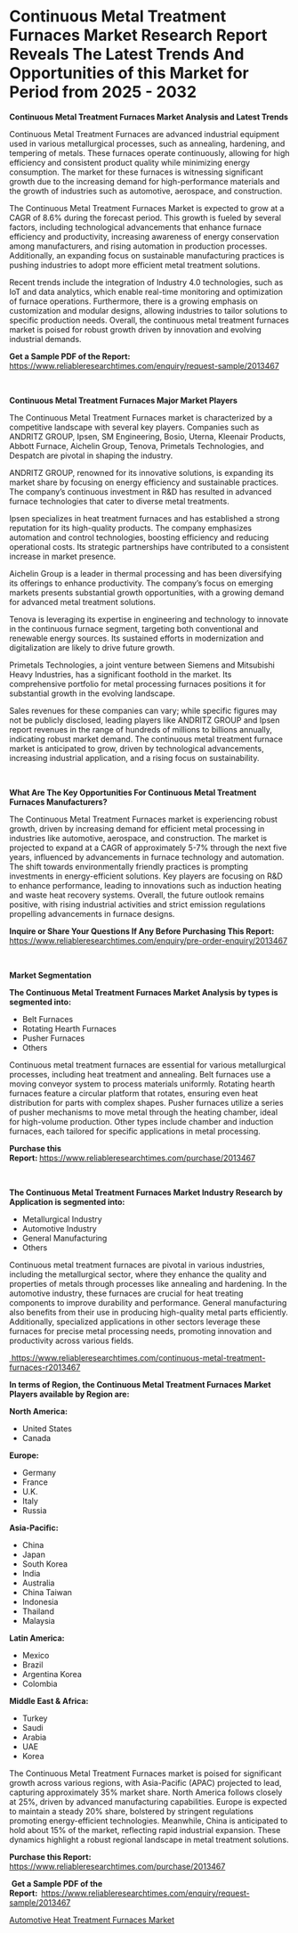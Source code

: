 <p><h1>Continuous Metal Treatment Furnaces Market Research Report Reveals The Latest Trends And Opportunities of this Market for Period from 2025 - 2032</h1></p><p><strong>Continuous Metal Treatment Furnaces Market Analysis and Latest Trends</strong></p>
<p><p>Continuous Metal Treatment Furnaces are advanced industrial equipment used in various metallurgical processes, such as annealing, hardening, and tempering of metals. These furnaces operate continuously, allowing for high efficiency and consistent product quality while minimizing energy consumption. The market for these furnaces is witnessing significant growth due to the increasing demand for high-performance materials and the growth of industries such as automotive, aerospace, and construction.</p><p>The Continuous Metal Treatment Furnaces Market is expected to grow at a CAGR of 8.6% during the forecast period. This growth is fueled by several factors, including technological advancements that enhance furnace efficiency and productivity, increasing awareness of energy conservation among manufacturers, and rising automation in production processes. Additionally, an expanding focus on sustainable manufacturing practices is pushing industries to adopt more efficient metal treatment solutions.</p><p>Recent trends include the integration of Industry 4.0 technologies, such as IoT and data analytics, which enable real-time monitoring and optimization of furnace operations. Furthermore, there is a growing emphasis on customization and modular designs, allowing industries to tailor solutions to specific production needs. Overall, the continuous metal treatment furnaces market is poised for robust growth driven by innovation and evolving industrial demands.</p></p>
<p><strong>Get a Sample PDF of the Report:&nbsp;</strong> <a href="https://www.reliableresearchtimes.com/enquiry/request-sample/2013467?utm_campaign=2475&utm_medium=2&utm_source=Github&utm_content=ia&utm_term=02032025&utm_id=continuous-metal-treatment-furnaces">https://www.reliableresearchtimes.com/enquiry/request-sample/2013467</a></p>
<p>&nbsp;</p>
<p><strong>Continuous Metal Treatment Furnaces Major Market Players</strong></p>
<p><p>The Continuous Metal Treatment Furnaces market is characterized by a competitive landscape with several key players. Companies such as ANDRITZ GROUP, Ipsen, SM Engineering, Bosio, Uterna, Kleenair Products, Abbott Furnace, Aichelin Group, Tenova, Primetals Technologies, and Despatch are pivotal in shaping the industry.</p><p>ANDRITZ GROUP, renowned for its innovative solutions, is expanding its market share by focusing on energy efficiency and sustainable practices. The company’s continuous investment in R&D has resulted in advanced furnace technologies that cater to diverse metal treatments.</p><p>Ipsen specializes in heat treatment furnaces and has established a strong reputation for its high-quality products. The company emphasizes automation and control technologies, boosting efficiency and reducing operational costs. Its strategic partnerships have contributed to a consistent increase in market presence.</p><p>Aichelin Group is a leader in thermal processing and has been diversifying its offerings to enhance productivity. The company’s focus on emerging markets presents substantial growth opportunities, with a growing demand for advanced metal treatment solutions.</p><p>Tenova is leveraging its expertise in engineering and technology to innovate in the continuous furnace segment, targeting both conventional and renewable energy sources. Its sustained efforts in modernization and digitalization are likely to drive future growth.</p><p>Primetals Technologies, a joint venture between Siemens and Mitsubishi Heavy Industries, has a significant foothold in the market. Its comprehensive portfolio for metal processing furnaces positions it for substantial growth in the evolving landscape.</p><p>Sales revenues for these companies can vary; while specific figures may not be publicly disclosed, leading players like ANDRITZ GROUP and Ipsen report revenues in the range of hundreds of millions to billions annually, indicating robust market demand. The continuous metal treatment furnace market is anticipated to grow, driven by technological advancements, increasing industrial application, and a rising focus on sustainability.</p></p>
<p>&nbsp;</p>
<p><strong>What Are The Key Opportunities For Continuous Metal Treatment Furnaces Manufacturers?</strong></p>
<p><p>The Continuous Metal Treatment Furnaces market is experiencing robust growth, driven by increasing demand for efficient metal processing in industries like automotive, aerospace, and construction. The market is projected to expand at a CAGR of approximately 5-7% through the next five years, influenced by advancements in furnace technology and automation. The shift towards environmentally friendly practices is prompting investments in energy-efficient solutions. Key players are focusing on R&D to enhance performance, leading to innovations such as induction heating and waste heat recovery systems. Overall, the future outlook remains positive, with rising industrial activities and strict emission regulations propelling advancements in furnace designs.</p></p>
<p><strong>Inquire or Share Your Questions If Any Before Purchasing This Report:</strong> <a href="https://www.reliableresearchtimes.com/enquiry/pre-order-enquiry/2013467?utm_campaign=2475&utm_medium=2&utm_source=Github&utm_content=ia&utm_term=02032025&utm_id=continuous-metal-treatment-furnaces">https://www.reliableresearchtimes.com/enquiry/pre-order-enquiry/2013467</a></p>
<p>&nbsp;</p>
<p><strong>Market Segmentation</strong></p>
<p><strong>The Continuous Metal Treatment Furnaces Market Analysis by types is segmented into:</strong></p>
<p><ul><li>Belt Furnaces</li><li>Rotating Hearth Furnaces</li><li>Pusher Furnaces</li><li>Others</li></ul></p>
<p><p>Continuous metal treatment furnaces are essential for various metallurgical processes, including heat treatment and annealing. Belt furnaces use a moving conveyor system to process materials uniformly. Rotating hearth furnaces feature a circular platform that rotates, ensuring even heat distribution for parts with complex shapes. Pusher furnaces utilize a series of pusher mechanisms to move metal through the heating chamber, ideal for high-volume production. Other types include chamber and induction furnaces, each tailored for specific applications in metal processing.</p></p>
<p><strong>Purchase this Report:&nbsp;</strong><a href="https://www.reliableresearchtimes.com/purchase/2013467?utm_campaign=2475&utm_medium=2&utm_source=Github&utm_content=ia&utm_term=02032025&utm_id=continuous-metal-treatment-furnaces">https://www.reliableresearchtimes.com/purchase/2013467</a></p>
<p>&nbsp;</p>
<p><strong>The Continuous Metal Treatment Furnaces Market Industry Research by Application is segmented into:</strong></p>
<p><ul><li>Metallurgical Industry</li><li>Automotive Industry</li><li>General Manufacturing</li><li>Others</li></ul></p>
<p><p>Continuous metal treatment furnaces are pivotal in various industries, including the metallurgical sector, where they enhance the quality and properties of metals through processes like annealing and hardening. In the automotive industry, these furnaces are crucial for heat treating components to improve durability and performance. General manufacturing also benefits from their use in producing high-quality metal parts efficiently. Additionally, specialized applications in other sectors leverage these furnaces for precise metal processing needs, promoting innovation and productivity across various fields.</p></p>
<p><a href="https://www.reliableresearchtimes.com/continuous-metal-treatment-furnaces-r2013467?utm_campaign=2475&utm_medium=2&utm_source=Github&utm_content=ia&utm_term=02032025&utm_id=continuous-metal-treatment-furnaces">&nbsp;https://www.reliableresearchtimes.com/continuous-metal-treatment-furnaces-r2013467</a></p>
<p><strong>In terms of Region, the Continuous Metal Treatment Furnaces Market Players available by Region are:</strong></p>
<p>
    <p> <strong> North America: </strong>
        <ul>
            <li>United States</li>
            <li>Canada</li>
        </ul>
        </p> 
    <p> <strong> Europe: </strong>
        <ul>
            <li>Germany</li>
            <li>France</li>
            <li>U.K.</li>
            <li>Italy</li>
            <li>Russia</li>
        </ul>
        </p> 
    <p> <strong> Asia-Pacific: </strong>
        <ul>
            <li>China</li>
            <li>Japan</li>
            <li>South Korea</li>
            <li>India</li>
            <li>Australia</li>
            <li>China Taiwan</li>
            <li>Indonesia</li>
            <li>Thailand</li>
            <li>Malaysia</li>
        </ul>
        </p> 
    <p> <strong> Latin America: </strong>
        <ul>
            <li>Mexico</li>
            <li>Brazil</li>
            <li>Argentina Korea</li>
            <li>Colombia</li>
        </ul>
        </p> 
    <p> <strong> Middle East & Africa: </strong>
        <ul>
            <li>Turkey</li>
            <li>Saudi</li>
            <li>Arabia</li>
            <li>UAE</li>
            <li>Korea</li>
        </ul>
    </p>
    </p>
<p><p>The Continuous Metal Treatment Furnaces market is poised for significant growth across various regions, with Asia-Pacific (APAC) projected to lead, capturing approximately 35% market share. North America follows closely at 25%, driven by advanced manufacturing capabilities. Europe is expected to maintain a steady 20% share, bolstered by stringent regulations promoting energy-efficient technologies. Meanwhile, China is anticipated to hold about 15% of the market, reflecting rapid industrial expansion. These dynamics highlight a robust regional landscape in metal treatment solutions.</p></p>
<p><strong>Purchase this Report: </strong><a href="https://www.reliableresearchtimes.com/purchase/2013467?utm_campaign=2475&utm_medium=2&utm_source=Github&utm_content=ia&utm_term=02032025&utm_id=continuous-metal-treatment-furnaces">https://www.reliableresearchtimes.com/purchase/2013467</a></p>
<p>&nbsp;<strong>Get a Sample PDF of the Report:&nbsp;&nbsp;</strong><a href="https://www.reliableresearchtimes.com/enquiry/request-sample/2013467?utm_campaign=2475&utm_medium=2&utm_source=Github&utm_content=ia&utm_term=02032025&utm_id=continuous-metal-treatment-furnaces">https://www.reliableresearchtimes.com/enquiry/request-sample/2013467</a></p>
<p><strong></strong></p>
<p><p><a href="https://github.com/alberthagorsuch/Market-Research-Report-List-1/blob/main/automotive-heat-treatment-furnaces-market.md?utm_campaign=2475&utm_medium=2&utm_source=Github&utm_content=ia&utm_term=02032025&utm_id=continuous-metal-treatment-furnaces">Automotive Heat Treatment Furnaces Market</a></p></p>